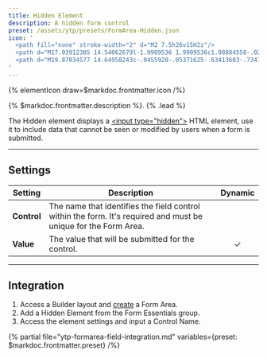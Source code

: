 ```yaml
---
title: Hidden Element
description: A hidden form control
preset: /assets/ytp/presets/FormArea-Hidden.json
icon: '
  <path fill="none" stroke-width="2" d="M2 7.5h26v15H2z"/>
  <path d="M17.03912385 14.54062679l-1.9909536 1.9909536c1.08884558-.0254873 1.9654663-.90220956 1.9909536-1.9909536z"/>
  <path d="M19.87034577 14.64958243c-.0455928-.05371625-.63413603-.7341559-1.56396528-1.37631383l-.6295666.6295666c.60824257.40150103 1.07219253.84026833 1.32117597 1.09727366-.54609826.56396982-2.12356876 2.0032403-3.997951 2.0032403-.13545836 0-.26919049-.00832652-.40129793-.02254254l-.75537838.75527683c.36951498.09240413.7563938.1473389 1.15667631.1473389 2.68337532 0 4.78247222-2.42961936 4.87040845-2.53309168.17272465-.20288291.17272465-.4975607-.00010154-.70074824zM19.2049345 11.61466524c0-.02701044-.01056048-.05280236-.0297521-.0717909l-.71801056-.717909c-.03970331-.03970332-.10377695-.03970332-.1435818 0l-1.6072226 1.6072226c-.5282267-.1922209-1.10224927-.31559565-1.70632858-.31559565-2.68347686 0-4.78247221 2.42951782-4.87051 2.53309168-.17272463.203086-.17272463.49776379.00010155.70095133.05249773.06153506.82077207.94983322 2.0011079 1.65708022l-1.30584298 1.30584298c-.01909008.01909008-.0297521.04478046-.0297521.0717909 0 .02711198.01066202.0529039.0297521.0717909l.71801056.717909c.01980088.01969935.04579589.0297521.0717909.0297521.025995 0 .05199001-.01005275.0717909-.0297521l7.48879625-7.48879624c.01898854-.01878546.02965055-.04457738.02965055-.07158782zm-8.20284663 3.38544362c.36870263-.38088779 1.20815861-1.16053494 2.29152088-1.6268204-.21131099.32148514-.33519344.7056223-.33519344 1.1191054 0 .4736981.16257034.90830214.4335886 1.25425914l-.62184933.62174779c-.82777853-.45897436-1.46130531-1.05147777-1.76806671-1.36829193z"/>
'
---
```


{% elementIcon draw=$markdoc.frontmatter.icon /%}

{% $markdoc.frontmatter.description %}. {% .lead %}

The Hidden element displays a [\<input type="hidden"\>](https://developer.mozilla.org/en-US/docs/Web/HTML/Element/input/hidden) HTML element, use it to include data that cannot be seen or modified by users when a form is submitted.

---

## Settings

| Setting | Description | Dynamic |
| ------- | ----------- | :-----: |
| **Control** | The name that identifies the field control within the form. It's required and must be unique for the Form Area. |
| **Value** | The value that will be submitted for the control. | &#x2713; |

---

## Integration

1. Access a Builder layout and [create](../../setup#creating-a-form) a Form Area.
1. Add a Hidden Element from the Form Essentials group.
1. Access the element settings and input a Control Name.

{% partial file="ytp-formarea-field-integration.md" variables={preset: $markdoc.frontmatter.preset} /%}
